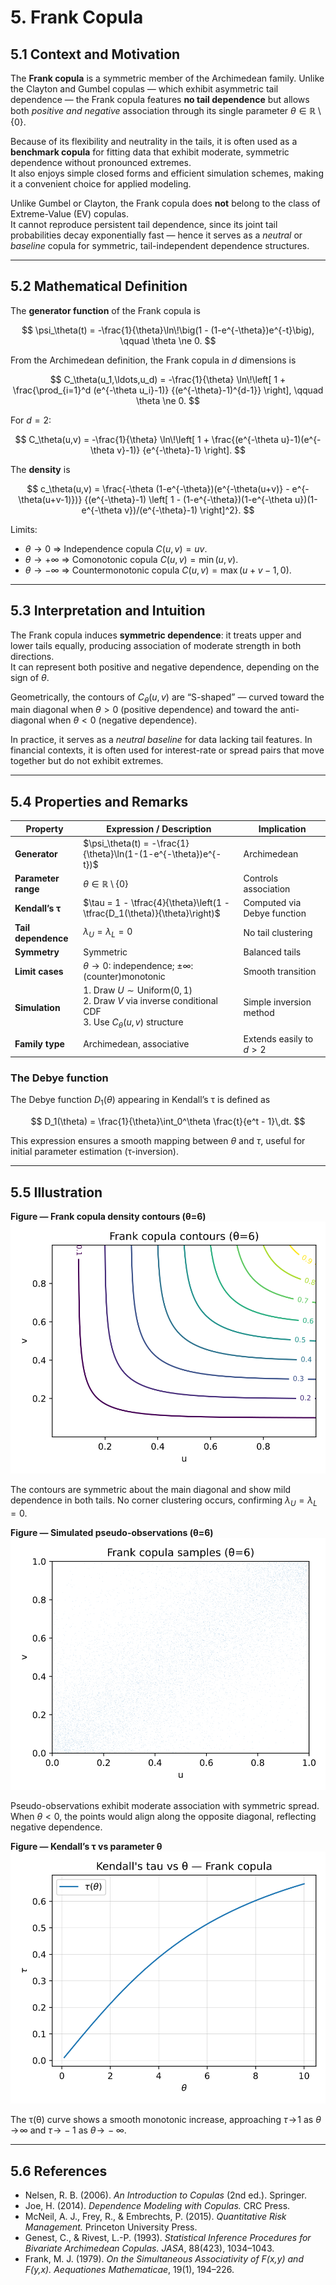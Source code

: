 # 5. Frank Copula

## 5.1 Context and Motivation
The **Frank copula** is a symmetric member of the Archimedean family.
Unlike the Clayton and Gumbel copulas — which exhibit asymmetric tail
dependence — the Frank copula features **no tail dependence** but allows
both *positive and negative* association through its single parameter
$\theta \in \mathbb{R}\setminus\{0\}$.

Because of its flexibility and neutrality in the tails, it is often used
as a **benchmark copula** for fitting data that exhibit moderate,
symmetric dependence without pronounced extremes.  
It also enjoys simple closed forms and efficient simulation schemes,
making it a convenient choice for applied modeling.

<!-- Added -->
Unlike Gumbel or Clayton, the Frank copula does **not** belong to the class of
Extreme-Value (EV) copulas.  
It cannot reproduce persistent tail dependence, since its joint tail
probabilities decay exponentially fast — hence it serves as a *neutral*
or *baseline* copula for symmetric, tail-independent dependence
structures.
<!-- End Added -->

---

## 5.2 Mathematical Definition

The **generator function** of the Frank copula is

$$
\psi_\theta(t)
 = -\frac{1}{\theta}\ln\!\big(1 - (1-e^{-\theta})e^{-t}\big),
 \qquad \theta \ne 0.
$$

From the Archimedean definition, the Frank copula in $d$ dimensions is

$$
C_\theta(u_1,\ldots,u_d)
 = -\frac{1}{\theta}
    \ln\!\left[
      1 + \frac{\prod_{i=1}^d (e^{-\theta u_i}-1)}
                  {(e^{-\theta}-1)^{d-1}}
    \right],
 \qquad \theta \ne 0.
$$

For $d=2$:

$$
C_\theta(u,v)
 = -\frac{1}{\theta}
   \ln\!\left[
     1 + \frac{(e^{-\theta u}-1)(e^{-\theta v}-1)}
                {e^{-\theta}-1}
   \right].
$$

The **density** is

$$
c_\theta(u,v)
 = \frac{-\theta (1-e^{-\theta})(e^{-\theta(u+v)} - e^{-\theta(u+v-1)})}
        {(e^{-\theta}-1)
         \left[
           1 - (1-e^{-\theta})(1-e^{-\theta u})(1-e^{-\theta v})/(e^{-\theta}-1)
         \right]^2}.
$$

Limits:
- $\theta \to 0$ ⇒ Independence copula $C(u,v)=uv$.
- $\theta \to +\infty$ ⇒ Comonotonic copula $C(u,v)=\min(u,v)$.
- $\theta \to -\infty$ ⇒ Countermonotonic copula $C(u,v)=\max(u+v-1,0)$.

---

## 5.3 Interpretation and Intuition

The Frank copula induces **symmetric dependence**: it treats upper and
lower tails equally, producing association of moderate strength in both
directions.  
It can represent both positive and negative dependence, depending on the
sign of $\theta$.

Geometrically, the contours of $C_\theta(u,v)$ are “S-shaped” — curved
toward the main diagonal when $\theta>0$ (positive dependence) and
toward the anti-diagonal when $\theta<0$ (negative dependence).

In practice, it serves as a *neutral baseline* for data lacking tail
features. In financial contexts, it is often used for
interest-rate or spread pairs that move together but do not exhibit
extremes.

---

## 5.4 Properties and Remarks

| Property | Expression / Description | Implication |
|-----------|--------------------------|--------------|
| **Generator** | $\psi_\theta(t) = -\frac{1}{\theta}\ln(1-(1-e^{-\theta})e^{-t})$ | Archimedean |
| **Parameter range** | $\theta \in \mathbb{R}\setminus\{0\}$ | Controls association |
| **Kendall’s τ** | $\tau = 1 - \tfrac{4}{\theta}\left(1 - \tfrac{D_1(\theta)}{\theta}\right)$ | Computed via Debye function |
| **Tail dependence** | $\lambda_U = \lambda_L = 0$ | No tail clustering |
| **Symmetry** | Symmetric | Balanced tails |
| **Limit cases** | $\theta \to 0$: independence; ±∞: (counter)monotonic | Smooth transition |
| **Simulation** | 1. Draw $U\sim \text{Uniform}(0,1)$<br>2. Draw $V$ via inverse conditional CDF<br>3. Use $C_\theta(u,v)$ structure | Simple inversion method |
| **Family type** | Archimedean, associative | Extends easily to $d>2$ |

### The Debye function
The Debye function $D_1(\theta)$ appearing in Kendall’s τ is defined as

$$
D_1(\theta)
 = \frac{1}{\theta}\int_0^\theta \frac{t}{e^t - 1}\,dt.
$$

This expression ensures a smooth mapping between $\theta$ and $\tau$,
useful for initial parameter estimation (τ-inversion).

---

## 5.5 Illustration

**Figure — Frank copula density contours (θ=6)**  
![Frank copula contours](../assets/figures/02_families/frank_copula_contours.svg)

The contours are symmetric about the main diagonal and show mild
dependence in both tails. No corner clustering occurs, confirming
$\lambda_U=\lambda_L=0$.

**Figure — Simulated pseudo-observations (θ=6)**  
![Frank copula samples](../assets/figures/02_families/frank_copula_samples.svg)

Pseudo-observations exhibit moderate association with symmetric spread.
When $\theta<0$, the points would align along the opposite diagonal,
reflecting negative dependence.

**Figure — Kendall’s τ vs parameter θ**  
![Frank tau vs theta](../assets/figures/02_families/frank_tau_vs_theta.svg)

The τ(θ) curve shows a smooth monotonic increase, approaching
$\tau\!\to\!1$ as $\theta\!\to\!\infty$ and $\tau\!\to\!-1$ as
$\theta\!\to\!-\infty$.

---

## 5.6 References

- Nelsen, R. B. (2006). *An Introduction to Copulas* (2nd ed.). Springer.  
- Joe, H. (2014). *Dependence Modeling with Copulas.* CRC Press.  
- McNeil, A. J., Frey, R., & Embrechts, P. (2015).
  *Quantitative Risk Management.* Princeton University Press.  
- Genest, C., & Rivest, L.-P. (1993).
  *Statistical Inference Procedures for Bivariate Archimedean Copulas.*
  *JASA*, 88(423), 1034–1043.  
- Frank, M. J. (1979). *On the Simultaneous Associativity of F(x,y) and
  F(y,x).* *Aequationes Mathematicae*, 19(1), 194–226.

